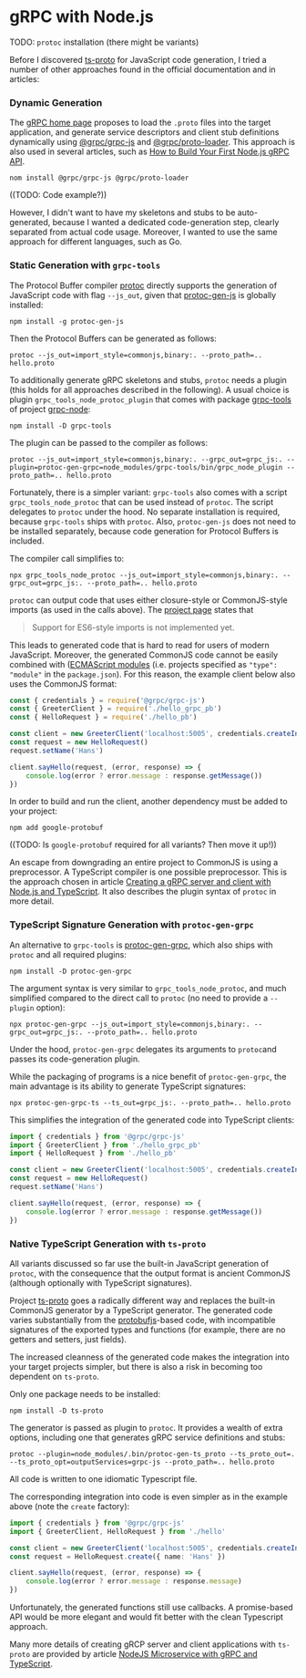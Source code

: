# gRPC with Node.js
TODO: `protoc` installation (there might be variants) 

Before I discovered [ts-proto](https://github.com/stephenh/ts-proto) for JavaScript code generation,
I tried a number of other approaches found in the official documentation and in articles:

### Dynamic Generation
The [gRPC home page](https://grpc.io/docs/languages/node/basics/) proposes to load the `.proto` files into the
target application, and generate service descriptors and client stub definitions dynamically using
[@grpc/grpc-js](https://www.npmjs.com/package/@grpc/grpc-js) and [@grpc/proto-loader](https://www.npmjs.com/package/@grpc/proto-loader).
This approach is also used in several articles, such as
[How to Build Your First Node.js gRPC API](https://www.trendmicro.com/en_us/devops/22/f/grpc-api-tutorial.html).

```shell
nom install @grpc/grpc-js @grpc/proto-loader
```
((TODO: Code example?))

However, I didn't want to have my skeletons and stubs to be auto-generated,
because I wanted a dedicated code-generation step, clearly separated from actual code usage.
Moreover, I wanted to use the same approach for different languages, such as Go.

### Static Generation with `grpc-tools`
The Protocol Buffer compiler [protoc](https://grpc.io/docs/protoc-installation/) directly supports the generation
of JavaScript code with flag `--js_out`, given that [protoc-gen-js](https://www.npmjs.com/package/protoc-gen-js) is globally installed:
```shell
npm install -g protoc-gen-js
```
Then the Protocol Buffers can be generated as follows:
```shell
protoc --js_out=import_style=commonjs,binary:. --proto_path=.. hello.proto
```
To additionally generate gRPC skeletons and stubs, `protoc` needs a plugin
(this holds for all approaches described in the following).
A usual choice is plugin `grpc_tools_node_protoc_plugin` that comes
with package [grpc-tools](https://www.npmjs.com/package/grpc-tools)
of project [grpc-node](https://github.com/grpc/grpc-node):
```shell
npm install -D grpc-tools
```
The plugin can be passed to the compiler as follows:
```shell
protoc --js_out=import_style=commonjs,binary:. --grpc_out=grpc_js:. --plugin=protoc-gen-grpc=node_modules/grpc-tools/bin/grpc_node_plugin --proto_path=.. hello.proto
```
Fortunately, there is a simpler variant: `grpc-tools` also comes with a script `grpc_tools_node_protoc`
that can be used instead of `protoc`. The script delegates to `protoc` under the hood.
No separate installation is required, because `grpc-tools` ships with `protoc`.
Also, `protoc-gen-js` does not need to be installed separately, because code generation for Protocol Buffers is included.

The compiler call simplifies to:
```shell
npx grpc_tools_node_protoc --js_out=import_style=commonjs,binary:. --grpc_out=grpc_js:. --proto_path=.. hello.proto 
```
`protoc` can output code that uses either closure-style or CommonJS-style imports (as used in the calls above).
The [project page](https://github.com/protocolbuffers/protobuf-javascript) states that
> Support for ES6-style imports is not implemented yet.

This leads to generated code that is hard to read for users of modern JavaScript.
Moreover, the generated CommonJS code cannot be easily combined with ([ECMAScript modules](https://nodejs.org/api/esm.html)
(i.e. projects specified as `"type": "module"` in the `package.json`).
For this reason, the example client below also uses the CommonJS format:

```javascript
const { credentials } = require('@grpc/grpc-js')
const { GreeterClient } = require('./hello_grpc_pb')
const { HelloRequest } = require('./hello_pb')

const client = new GreeterClient('localhost:5005', credentials.createInsecure())
const request = new HelloRequest()
request.setName('Hans')

client.sayHello(request, (error, response) => {
    console.log(error ? error.message : response.getMessage())
})
```

In order to build and run the client, another dependency must be added to your project:
```shell
npm add google-protobuf
```
((TODO: Is `google-protobuf` required for all variants? Then move it up!))

An escape from downgrading an entire project to CommonJS is using a preprocessor. 
A TypeScript compiler is one possible preprocessor. 
This is the approach chosen in article [Creating a gRPC server and client with Node.js and TypeScript](https://medium.com/nerd-for-tech/creating-a-grpc-server-and-client-with-node-js-and-typescript-bb804829fada).
It also describes the plugin syntax of `protoc` in more detail.

### TypeScript Signature Generation with `protoc-gen-grpc`
An alternative to `grpc-tools` is [protoc-gen-grpc](https://www.npmjs.com/package/protoc-gen-grpc),
which also ships with `protoc` and all required plugins:
```shell
npm install -D protoc-gen-grpc
```
The argument syntax is very similar to `grpc_tools_node_protoc`,
and much simplified compared to the direct call to `protoc` (no need to provide a `--plugin` option): 
```shell
npx protoc-gen-grpc --js_out=import_style=commonjs,binary:. --grpc_out=grpc_js:. --proto_path=.. hello.proto
```
Under the hood, `protoc-gen-grpc` delegates its arguments to `protoc`and passes its code-generation plugin.

While the packaging of programs is a nice benefit of `protoc-gen-grpc`, the main advantage is
its ability to generate TypeScript signatures:
```shell
npx protoc-gen-grpc-ts --ts_out=grpc_js:. --proto_path=.. hello.proto
```
This simplifies the integration of the generated code into TypeScript clients:
```typescript
import { credentials } from '@grpc/grpc-js'
import { GreeterClient } from './hello_grpc_pb'
import { HelloRequest } from './hello_pb'

const client = new GreeterClient('localhost:5005', credentials.createInsecure())
const request = new HelloRequest()
request.setName('Hans')

client.sayHello(request, (error, response) => {
    console.log(error ? error.message : response.getMessage())
})
```

### Native TypeScript Generation with `ts-proto`
All variants discussed so far use the built-in JavaScript generation of `protoc`,
with the consequence that the output format is ancient CommonJS (although optionally with TypeScript signatures).

Project [ts-proto](https://github.com/stephenh/ts-proto) goes a radically different way
and replaces the built-in CommonJS generator by a TypeScript generator.
The generated code varies substantially from the [protobufjs](https://www.npmjs.com/package/protobufjs)-based code,
with incompatible signatures of the exported types and functions (for example, there are no getters and setters, just fields).

The increased cleanness of the generated code makes the integration into your target projects simpler,
but there is also a risk in becoming too dependent on `ts-proto`.

Only one package needs to be installed:
```shell
npm install -D ts-proto
```
The generator is passed as plugin to `protoc`.
It provides a wealth of extra options, including one that generates gRPC service definitions and stubs:

```shell
protoc --plugin=node_modules/.bin/protoc-gen-ts_proto --ts_proto_out=. --ts_proto_opt=outputServices=grpc-js --proto_path=.. hello.proto
```
All code is written to one idiomatic Typescript file.

The corresponding integration into code is even simpler as in the example above (note the `create` factory):
```typescript
import { credentials } from '@grpc/grpc-js'
import { GreeterClient, HelloRequest } from './hello'

const client = new GreeterClient('localhost:5005', credentials.createInsecure())
const request = HelloRequest.create({ name: 'Hans' })

client.sayHello(request, (error, response) => {
    console.log(error ? error.message : response.message)
})
```
Unfortunately, the generated functions still use callbacks.
A promise-based API would be more elegant and would fit better with the clean Typescript approach.

Many more details of creating gRCP server and client applications with `ts-proto` are provided
by article [NodeJS Microservice with gRPC and TypeScript](https://rsbh.dev/blogs/grpc-with-nodejs-typescript).